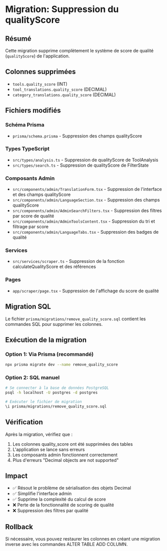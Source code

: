 # Migration: Suppression du qualityScore

## Résumé
Cette migration supprime complètement le système de score de qualité (`qualityScore`) de l'application.

## Colonnes supprimées
- `tools.quality_score` (INT)
- `tool_translations.quality_score` (DECIMAL)
- `category_translations.quality_score` (DECIMAL)

## Fichiers modifiés

### Schéma Prisma
- `prisma/schema.prisma` - Suppression des champs qualityScore

### Types TypeScript
- `src/types/analysis.ts` - Suppression de qualityScore de ToolAnalysis
- `src/types/search.ts` - Suppression de qualityScore de FilterState

### Composants Admin
- `src/components/admin/TranslationForm.tsx` - Suppression de l'interface et des champs qualityScore
- `src/components/admin/LanguageSection.tsx` - Suppression des champs qualityScore
- `src/components/admin/AdminSearchFilters.tsx` - Suppression des filtres par score de qualité
- `src/components/admin/AdminToolsContent.tsx` - Suppression du tri et filtrage par score
- `src/components/admin/LanguageTabs.tsx` - Suppression des badges de qualité

### Services
- `src/services/scraper.ts` - Suppression de la fonction calculateQualityScore et des références

### Pages
- `app/scraper/page.tsx` - Suppression de l'affichage du score de qualité

## Migration SQL
Le fichier `prisma/migrations/remove_quality_score.sql` contient les commandes SQL pour supprimer les colonnes.

## Exécution de la migration

### Option 1: Via Prisma (recommandé)
```bash
npx prisma migrate dev --name remove_quality_score
```

### Option 2: SQL manuel
```bash
# Se connecter à la base de données PostgreSQL
psql -h localhost -U postgres -d postgres

# Exécuter le fichier de migration
\i prisma/migrations/remove_quality_score.sql
```

## Vérification
Après la migration, vérifiez que :
1. Les colonnes quality_score ont été supprimées des tables
2. L'application se lance sans erreurs
3. Les composants admin fonctionnent correctement
4. Plus d'erreurs "Decimal objects are not supported"

## Impact
- ✅ Résout le problème de sérialisation des objets Decimal
- ✅ Simplifie l'interface admin
- ✅ Supprime la complexité du calcul de score
- ❌ Perte de la fonctionnalité de scoring de qualité
- ❌ Suppression des filtres par qualité

## Rollback
Si nécessaire, vous pouvez restaurer les colonnes en créant une migration inverse avec les commandes ALTER TABLE ADD COLUMN.
